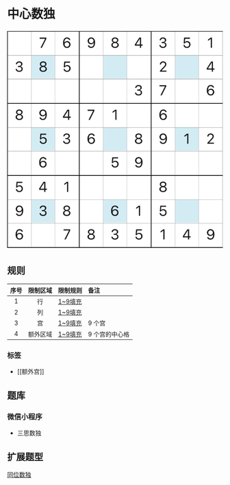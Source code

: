 # 中心数独

![题](../../../../../images/sudoku/中心数独.jpeg)

## 规则

| 序号  | 限制区域 | 限制规则    | 备注       |
|:---:|:----:|:--------|:---------|
|  1  |  行   | [1~9填充] |          |
|  2  |  列   | [1~9填充] |          |
|  3  |  宫   | [1~9填充] | 9 个宫     |
|  4  | 额外区域 | [1~9填充] | 9 个宫的中心格 |

### 标签

- [[额外宫]]

## 题库

### 微信小程序

- 三思数独

## 扩展题型

[同位数独](同位数独.md)

[1~9填充]: ../../../../../rules.md#1to9填充
